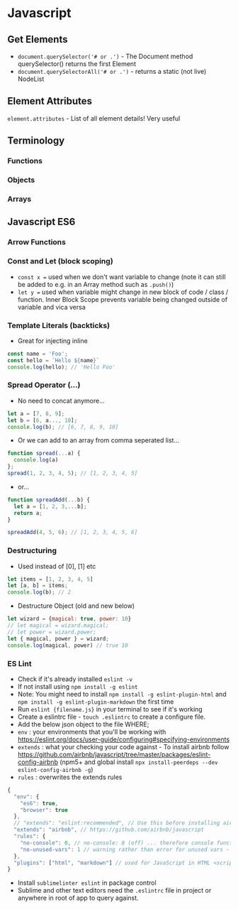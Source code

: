 # Javascript

## Get Elements
* `document.querySelector('# or .')` - The Document method querySelector() returns the first Element
* `document.querySelectorAll('# or .')` - returns a static (not live) NodeList

## Element Attributes
`element.attributes` - List of all element details! Very useful

## Terminology

### Functions
### Objects
### Arrays

## Javascript ES6

### Arrow Functions

### Const and Let (block scoping)
* `const x =` used when we don't want variable to change (note it can still be added to e.g. in an Array method such as `.push()`)
* `let y =` used when variable might change in new block of code / class / function. Inner Block Scope prevents variable being changed outside of variable and vica versa

### Template Literals (backticks)
* Great for injecting inline

```js
const name = 'Foo';
const hello = `Hello ${name}`
console.log(hello); // 'Hello Foo'
```

### Spread Operator (...)
* No need to concat anymore...

```js
let a = [7, 8, 9];
let b = [6, a..., 10];
console.log(b); // [6, 7, 8, 9, 10]
```

* Or we can add to an array from comma seperated list...

```js
function spread(...a) {
  console.log(a)
};
spread(1, 2, 3, 4, 5); // [1, 2, 3, 4, 5]
```

* or...

```js
function spreadAdd(...b) {
  let a = [1, 2, 3,...b];
  return a;
}

spreadAdd(4, 5, 6); // [1, 2, 3, 4, 5, 6]
```

### Destructuring
* Used instead of [0], [1] etc
```js
let items = [1, 2, 3, 4, 5]
let [a, b] = items;
console.log(b); // 2
```

* Destructure Object (old and new below)

```js
let wizard = {magical: true, power: 10}
// let magical = wizard.magical;
// let power = wizard.power;
let { magical, power } = wizard;
console.log(magical, power) // true 10
```

### ES Lint
* Check if it's already installed `eslint -v`
* If not install using `npm install -g eslint`
* Note: You might need to install `npm install -g eslint-plugin-html` and `npm install -g eslint-plugin-markdown` the first time
* Run `eslint {filename.js}` in your terminal to see if it's working
* Create a eslintrc file - `touch .eslintrc` to create a configure file. 
* Add the below json object to the file WHERE;
* `env` : your environments that you'll be working with https://eslint.org/docs/user-guide/configuring#specifying-environments
* `extends` : what your checking your code against - To install airbnb follow https://github.com/airbnb/javascript/tree/master/packages/eslint-config-airbnb (npm5+ and global install `npx install-peerdeps --dev eslint-config-airbnb -g`)
* `rules` : overwrites the extends rules

```js
{
  "env": {
    "es6": true,
    "browser": true
  },
  // "extends": "eslint:recommended", // Use this before installing airbnb plugin
  "extends": "airbnb", // https://github.com/airbnb/javascript
  "rules": {
    "no-console": 0, // no-console: 0 (off) ... therefore console functions are allowed. Other rules 1) warn 2) error - https://eslint.org/docs/rules/no-console
    "no-unused-vars": 1 // warning rather than error for unused vars - https://eslint.org/docs/rules/no-unused-vars
  },
  "plugins": ["html", "markdown"] // used for JavaScript in HTML <script> or ```js Markdown
}
```

* Install `sublimelinter eslint` in package control
* Sublime and other text editors need the `.eslintrc` file in project or anywhere in root of app to query against.
